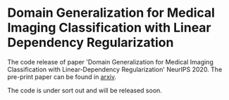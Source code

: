 # Domain Generalization for Medical Imaging Classification with Linear Dependency Regularization
The code release of paper 'Domain Generalization for Medical Imaging Classification with Linear-Dependency Regularization' NeurIPS 2020.
The pre-print paper can be found in [arxiv](https://arxiv.org/pdf/2009.12829.pdf).

The code is under sort out and will be released soon.
